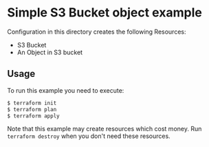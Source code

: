 # Simple S3 Bucket object example

Configuration in this directory creates the following Resources:
- S3 Bucket
- An Object in S3 bucket

## Usage

To run this example you need to execute:

```bash
$ terraform init
$ terraform plan
$ terraform apply
```

Note that this example may create resources which cost money. Run `terraform destroy` when you don't need these resources.
